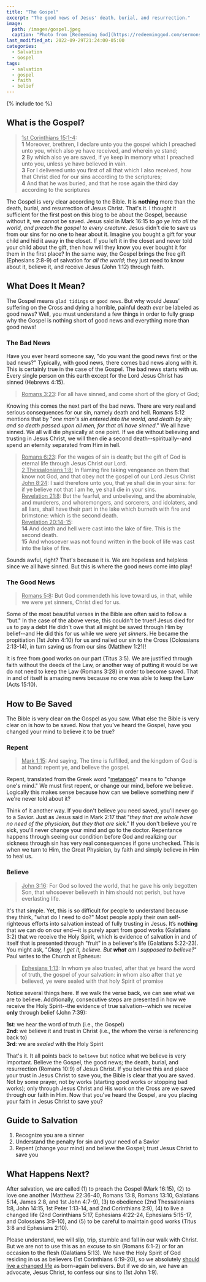 ```yaml
---
title: "The Gospel"
excerpt: "The good news of Jesus' death, burial, and resurrection."
image: 
  path: /images/gospel.jpeg
  caption: "Photo from [Redeeming God](https://redeeminggod.com/sermons/miscellaneous/what-is-the-gospel/)"
last_modified_at: 2022-09-29T21:24:00-05:00
categories:
  - Salvation
  - Gospel
tags: 
  - salvation
  - gospel
  - faith
  - belief
---
```


{% include toc %}

## What is the Gospel?
> <u>1st Corinthians 15:1-4</u>:<br>
> **1** Moreover, brethren, I declare unto you the gospel which I preached unto you, which also ye have received, and wherein ye stand; <br>
> **2** By which also ye are saved, if ye keep in memory what I preached unto you, unless ye have believed in vain. <br>
> **3** For I delivered unto you first of all that which I also received, how that Christ died for our sins according to the scriptures; <br>
> **4** And that he was buried, and that he rose again the third day according to the scriptures

The Gospel is very clear according to the Bible. It is **nothing** more than the death, burial, and resurrection of Jesus Christ. That's it. I thought it sufficient for the first post on this blog to be about the Gospel, because without it, we cannot be saved. Jesus said in Mark 16:15 to *go ye into all the world, and preach the gospel to every creature*. Jesus didn't die to save us from our sins for no one to hear about it. Imagine you bought a gift for your child and hid it away in the closet. If you left it in the closet and never told your child about the gift, then how will they know you ever bought it for them in the first place? In the same way, the Gospel brings the free gift (Ephesians 2:8-9) of salvation for *all the world*; they just need to know about it, believe it, and receive Jesus (John 1:12) through faith.

## What Does It Mean?
The Gospel means `glad tidings` or `good news`. But why would Jesus’ suffering on the Cross and dying a horrible, painful death *ever* be labeled as good news? Well, you must understand a few things in order to fully grasp why the Gospel is nothing short of good news and everything more than good news!

### The Bad News
Have you ever heard someone say, "do you want the good news first or the bad news?" Typically, with good news, there comes bad news along with it. This is certainly true in the case of the Gospel. The bad news starts with us. Every single person on this earth except for the Lord Jesus Christ has sinned (Hebrews 4:15).

> <u>Romans 3:23</u>: For all have sinned, and come short of the glory of God;

Knowing this comes the next part of the bad news. There are very real and serious consequences for our sin, namely death and hell. Romans 5:12 mentions that by "*one man's sin entered into the world, and death by sin; and so death passed upon all men, for that all have sinned*." We all have sinned. We all will die physically at one point. If we die without believing and trusting in Jesus Christ, we will then die a second death--spiritually--and spend an eternity separated from Him in hell. 

> <u>Romans 6:23</u>: For the wages of sin is death; but the gift of God is eternal life through Jesus Christ our Lord.<br>
> <u>2 Thessalonians 1:8:</u> In flaming fire taking vengeance on them that know not God, and that obey not the gospel of our Lord Jesus Christ<br>
> <u>John 8:24</u>: I said therefore unto you, that ye shall die in your sins: for if ye believe not that I am he, ye shall die in your sins.<br>
> <u>Revelation 21:8</u>: But the fearful, and unbelieving, and the abominable, and murderers, and whoremongers, and sorcerers, and idolaters, and all liars, shall have their part in the lake which burneth with fire and brimstone: which is the second death.<br>
> <u>Revelation 20:14-15</u>:<br> 
> **14** And death and hell were cast into the lake of fire. This is the second death.<br>
> **15** And whosoever was not found written in the book of life was cast into the lake of fire.

Sounds awful, right? That's because it is. We are hopeless and helpless since we all have sinned. But this is where the good news come into play!

### The Good News
> <u>Romans 5:8</u>: But God commendeth his love toward us, in that, while we were yet sinners, Christ died for us.

Some of the most beautiful verses in the Bible are often said to follow a "but." In the case of the above verse, this couldn't be truer! Jesus died for us to pay a debt He didn't owe that all might be saved through Him by belief--and He did this for us while we were *yet sinners*. He became the propitiation (1st John 4:10) for us and nailed our sin to the Cross (Colossians 2:13-14), in turn saving us from our sins (Matthew 1:21)! 

It is free from good works on our part (Titus 3:5). We are justified through faith without the deeds of the Law, or another way of putting it would be we do not need to keep the Law (Romans 3:28) in order to become saved. That in and of itself is amazing news because no one was able to keep the Law (Acts 15:10).


## How to Be Saved
The Bible is very clear on the Gospel as you saw. What else the Bible is very clear on is how to be saved. Now that you've heard the Gospel, have you changed your mind to believe it to be true? 

### Repent

> <u>Mark 1:15</u>: And saying, The time is fulfilled, and the kingdom of God is at hand: repent ye, and believe the gospel.

Repent, translated from the Greek word "[metanoeō](https://www.blueletterbible.org/lexicon/g3340/kjv/tr/0-1/)" means to "change one's mind." We must first repent, or change our mind, before we believe. Logically this makes sense because how can we believe something new if we're never told about it?

Think of it another way. If you don't believe you need saved, you'll never go to a Savior. Just as Jesus said in Mark 2:17 that "*they that are whole have no need of the physician, but they that are sick*." If you don't believe you're sick, you'll never change your mind and go to the doctor. Repentance happens through seeing our condition before God and realizing our sickness through sin has very real consequences if gone unchecked. This is when we turn to Him, the Great Physician, by faith and simply believe in Him to heal us.

### Believe
> <u>John 3:16</u>: For God so loved the world, that he gave his only begotten Son, that whosoever believeth in him should not perish, but have everlasting life.

It's that simple. Yet, this is so difficult for people to understand because they think, "what do *I* need to do?" Most people apply their own self-righteous efforts into salvation instead of fully trusting in Jesus. It’s **nothing** that we can do on our end—it is purely apart from good works (Galatians 3:2) that we receive the Holy Spirit, which is evidence of salvation in and of itself that is presented through "fruit" in a believer's life (Galatians 5:22-23). You might ask, "*Okay, I get it, believe. But **what** am I supposed to believe?*" Paul writes to the Church at Ephesus:

> <u>Ephesians 1:13</u>: In whom ye also trusted, after that ye heard the word of truth, the gospel of your salvation: in whom also after that ye believed, ye were sealed with that holy Spirit of promise

Notice several things here. If we walk the verse back, we can see what we are to believe. Additionally, consecutive steps are presented in how we receive the Holy Spirit--the evidence of true salvation--which we receive **only** through belief (John 7:39):

**1st**: we hear the word of truth (i.e., the Gospel)<br>
**2nd**: we believe it and trust in Christ (i.e., the *whom* the verse is referencing back to)<br>
**3rd**: we are *sealed* with the Holy Spirit

That's it. It all points back to `believe` but notice what we believe is very important. Believe the Gospel, the good news; the death, burial, and resurrection (Romans 10:9) of Jesus Christ. If you believe this and place your trust in Jesus Christ to save you, the Bible is clear that you are saved. Not by some prayer, not by works (starting good works or stopping bad works); only through Jesus Christ and His work on the Cross are we saved through our faith in Him. Now that you've heard the Gospel, are you placing your faith in Jesus Christ to save you?

## Guide to Salvation
1. Recognize you are a sinner
2. Understand the penalty for sin and your need of a Savior
3. Repent (change your mind) and believe the Gospel; trust Jesus Christ to save you

## What Happens Next?
After salvation, we are called (1) to preach the Gospel (Mark 16:15), (2) to love one another (Matthew 22:36-40, Romans 13:8, Romans 13:10, Galatians 5:14, James 2:8, and 1st John 4:7-9), (3) to obedience (2nd Thessalonians 1:8, John 14:15, 1st Peter 1:13-14, and 2nd Corinthians 2:9), (4) to live a changed life (2nd Corinthians 5:17, Ephesians 4:22-24, Ephesians 5:15-17, and Colossians 3:9-10), and (5) to be careful to maintain good works (Titus 3:8 and Ephesians 2:10). 

Please understand, we will slip, trip, stumble and fall in our walk with Christ. But we are not to use this as an excuse to sin (Romans 6:1-2) or for an occasion to the flesh (Galatians 5:13). We have the Holy Spirit of God residing in us as believers (1st Corinthians 6:19-20), so we absolutely [should live a changed life](https://www.exagora.me/faith/changed-life/) as born-again believers. But if we do sin, we have an advocate, Jesus Christ, to confess our sins to (1st John 1:9).

<script>
var refTagger = {
  settings: {
    bibleVersion: 'KJV'
  }
}; 

(function(d, t) {
  var n=d.querySelector('[nonce]');
  refTagger.settings.nonce = n && (n.nonce||n.getAttribute('nonce'));
  var g = d.createElement(t), s = d.getElementsByTagName(t)[0];
  g.src = 'https://api.reftagger.com/v2/RefTagger.js';
  g.nonce = refTagger.settings.nonce;
  s.parentNode.insertBefore(g, s);
}(document, 'script'));
</script>
